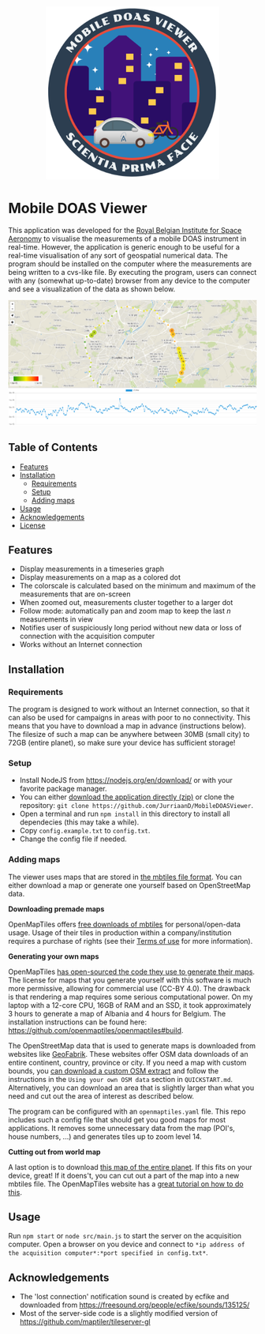 <p align="center">
  <img src="public/logo.png" width="350px">
</p>

# Mobile DOAS Viewer

This application was developed for the [Royal Belgian Institute for Space Aeronomy](https://aeronomie.be) to visualise the measurements of a mobile DOAS instrument in real-time.
However, the application is generic enough to be useful for a real-time visualisation of any sort of geospatial numerical data.
The program should be installed on the computer where the measurements are being written to a cvs-like file. By executing the program, users can connect with any (somewhat up-to-date) browser from any device to the computer and see a visualization of the data as shown below.

<p align="center">
  <img src="public/screenshot.png">
</p>

## Table of Contents
- [Features](#features)
- [Installation](#installation)
  - [Requirements](#requirements)
  - [Setup](#setup)
  - [Adding maps](#maps)
- [Usage](#usage)
- [Acknowledgements](#acknowledgements)
- [License](#license)

## Features
- Display measurements in a timeseries graph
- Display measurements on a map as a colored dot
- The colorscale is calculated based on the minimum and maximum of the measurements that are on-screen
- When zoomed out, measurements cluster together to a larger dot
- Follow mode: automatically pan and zoom map to keep the last *n* measurements in view
- Notifies user of suspiciously long period without new data or loss of connection with the acquisition computer
- Works without an Internet connection

## Installation
### Requirements
The program is designed to work without an Internet connection, so that it can also be used for campaigns in areas with poor to no connectivity. This means that you have to download a map in advance (instructions below). The filesize of such a map can be anywhere between 30MB (small city) to 72GB (entire planet), so make sure your device has sufficient storage! 

### Setup
- Install NodeJS from <https://nodejs.org/en/download/> or with your favorite package manager.
- You can either [download the application directly (zip)](https://github.com/JurriaanD/MobileDOASViewer/archive/master.zip) or clone the repository: `git clone https://github.com/JurriaanD/MobileDOASViewer`.
- Open a terminal and run `npm install` in this directory to install all dependecies (this may take a while).
- Copy `config.example.txt` to `config.txt`.
- Change the config file if needed.

### Adding maps
The viewer uses maps that are stored in [the mbtiles file format](https://docs.mapbox.com/help/glossary/mbtiles/). You can either download a map or generate one yourself based on OpenStreetMap data.

**Downloading premade maps**

OpenMapTiles offers [free downloads of mbtiles](https://openmaptiles.com/downloads/planet/) for personal/open-data usage. Usage of their tiles in production within a company/institution requires a purchase of rights (see their [Terms of use](https://openmaptiles.com/terms/) for more information).

**Generating your own maps**

OpenMapTiles [has open-sourced the code they use to generate their maps](https://github.com/openmaptiles/openmaptiles). The license for maps that you generate yourself with this software is much more permissive, allowing for commercial use (CC-BY 4.0). The drawback is that rendering a map requires some serious computational power. On my laptop with a 12-core CPU, 16GB of RAM and an SSD, it took approximately 3 hours to generate a map of Albania and 4 hours for Belgium. The installation instructions can be found here: <https://github.com/openmaptiles/openmaptiles#build>.

The OpenStreetMap data that is used to generate maps is downloaded from websites like [GeoFabrik](https://www.geofabrik.de/data/download.html). These websites offer OSM data downloads of an entire continent, country, province or city. If you need a map with custom bounds, you [can download a custom OSM extract](https://learnosm.org/en/osm-data/geofabrik-and-hot-export/) and follow the instructions in the `Using your own OSM data` section in `QUICKSTART.md`. Alternatively, you can download an area that is slightly larger than what you need and cut out the area of interest as described below.

The program can be configured with an `openmaptiles.yaml` file. This repo includes such a config file that should get you good maps for most applications. It removes some unnecessary data from the map (POI's, house numbers, ...) and generates tiles up to zoom level 14. 

**Cutting out from world map**

A last option is to download [this map of the entire planet](https://archive.org/details/osm-vector-mbtiles). If this fits on your device, great! If it doens't, you can cut out a part of the map into a new mbtiles file. The OpenMapTiles website has a [great tutorial on how to do this](https://openmaptiles.org/docs/generate/create-custom-extract/). 


## Usage
Run `npm start` or `node src/main.js` to start the server on the acquisition computer.
Open a browser on you device and connect to `*ip address of the acquisition computer*:*port specified in config.txt*`.


## Acknowledgements
- The 'lost connection' notification sound is created by ecfike and downloaded from <https://freesound.org/people/ecfike/sounds/135125/>
- Most of the server-side code is a slightly modified version of <https://github.com/maptiler/tileserver-gl>


